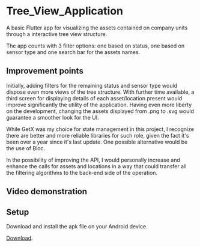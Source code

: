 # Tree_View_Application

A basic Flutter app for visualizing the assets contained on company units through a interactive tree view structure.

The app counts with 3 filter options: one based on status, one based on sensor type and one search bar for the assets names.

## Improvement points

Initially, adding filters for the remaining status and sensor type would dispose even more views of the tree structure. With further time available, a third screen for displaying details of each asset/location present would improve significantly the utility of the application. Having even more liberty on the development, changing the assets displayed from .png to .svg would guarantee a smoother look for the UI.

While GetX was my choice for state management in this project, I recognize there are better and more reliable libraries for such role, given the fact it's been over a year since it's last update. One possible alternative would be the use of Bloc.

In the possibility of improving the API, I would personally increase and enhance the calls for assets and locations in a way that could transfer all the filtering algorithms to the back-end side of the operation.

## Video demonstration

## Setup

Download and install the apk file on your Android device.

[Download](https://github.com/muriloFfelix/Tree_View_Application/releases).
